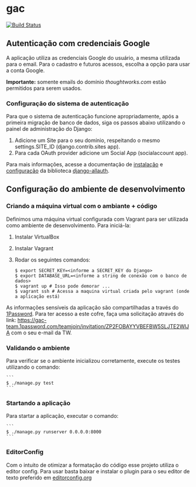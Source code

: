 # gac

[![Build Status](https://snap-ci.com/ThoughtWorksInc/gac/branch/master/build_image)](https://snap-ci.com/ThoughtWorksInc/gac/branch/master)

## Autenticação com credenciais Google

A aplicação utiliza as credenciais Google do usuário, a mesma utilizada para o email. Para o cadastro e futuros acessos, escolha a opção para usar a conta Google.

**Importante:** somente emails do domínio *thoughtworks.com* estão permitidos para serem usados.

### Configuração do sistema de autenticação

Para que o sistema de autenticação funcione apropriadamente, após a primeira migração de banco de dados, siga os passos abaixo utilizando o painel de administração do Django:
1. Adicione um Site para o seu domínio, respeitando o mesmo settings.SITE_ID (django.contrib.sites app).
2. Para cada OAuth provider adicione um Social App (socialaccount app).

Para mais informações, acesse a documentação de [instalação](http://django-allauth.readthedocs.org/en/latest/installation.html "Instalação do Django Allauth") e [configuração](http://django-allauth.readthedocs.org/en/latest/configuration.html "Configuração do Django Allauth") da biblioteca [django-allauth](http://django-allauth.readthedocs.org/en/latest/ "Django Allauth").

## Configuração do ambiente de desenvolvimento

### Criando a máquina virtual com o ambiante + código

Definimos uma máquina virtual configurada com Vagrant para ser utilizada como
ambiente de desenvolvimento. Para iniciá-la:

1. Instalar VirtualBox
2. Instalar Vagrant
3. Rodar os seguintes comandos:
    
    ```
    $ export SECRET_KEY=<informe a SECRET_KEY do Django>
    $ export DATABASE_URL=<informe a string de conexão com o banco de dados>
    $ vagrant up # Isso pode demorar ...
    $ vagrant ssh # Acessa a maquina virtual criada pelo vagrant (onde a aplicação está)
    ```
As informações sensíveis da aplicação são compartilhadas a través do [1Password](https://blog.agilebits.com/2015/11/03/introducing-1password-for-teams/). Para ter acesso a este cofre, faça uma solicitação através do link: https://gac-team.1password.com/teamjoin/invitation/ZP2FOBAYYVBEFBW5SLJTE2WIJA com o seu e-mail da TW.

### Validando o ambiente
Para verificar se o ambiente inicializou corretamente, execute os testes utilizando o comando:

    ```
    $ ./manage.py test
    ```
    
### Startando a aplicação
Para startar a aplicação, executar o comando:

    ```
    $ ./manage.py runserver 0.0.0.0:8000
    ```

### EditorConfig

Com o intuito de otimizar a formatação do código esse projeto utiliza o editor
config. Para usar basta baixar e instalar o plugin para o seu editor de texto
preferido em [editorconfig.org](http://editorconfig.org "Site do editor config")
